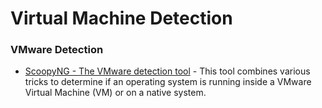 # Virtual Machine Detection

### VMware Detection
- [ScoopyNG - The VMware detection tool](https://trapkit.de/tools/scoopyng/index.html) - This tool combines various tricks to determine if an operating system is running inside a VMware Virtual Machine (VM) or on a native system.


